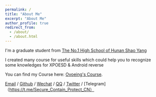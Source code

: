 ```yaml
---
permalink: /
title: "About Me"
excerpt: "About Me"
author_profile: true
redirect_from: 
  - /about/
  - /about.html
---
```


I'm a graduate student from [The No.1 High School of Hunan Shao Yang](http://www.sysyz.com.cn/)

I created many course for useful skills which could help you to recognize some knowledges for XPOESD & Android reverse

You can find my Course here: [Ovoeing's Course](https://shimo.im/docs/8Nk6e264YZsbK2qL).

[Email](ovoeing@gmail.com) / [Github](https://github.com/Ovoeing) / [Wechat](../images/wechat.jpg) / [QQ](https://qm.qq.com/q/kYmsKYUIPm) / [Twitter](https://fxtwitter.com/Ovoeing) / [Telegram]（https://t.me/Secure_Contain_Protect_CN）
